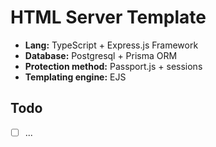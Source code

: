 # HTML Server Template
- **Lang:** TypeScript + Express.js Framework
- **Database:** Postgresql + Prisma ORM
- **Protection method:** Passport.js + sessions
- **Templating engine:** EJS

## Todo
- [ ] ...